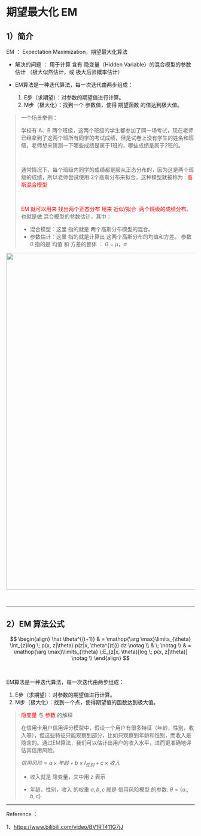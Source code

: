 # 期望最大化 EM 

## 1）简介

EM ： Expectation Maximization，期望最大化算法

- 解决的问题 ： 用于计算 含有 隐变量（Hidden Variable）的混合模型的参数估计  （极大似然估计，或 极大后验概率估计）

- EM算法是一种迭代算法，每一次迭代由两步组成：
  1. E步（求期望）：对参数的期望值进行计算。
  2. M步（极大化）：找到一个 参数值，使得 期望函数 的值达到极大值。



> 一个场景举例：
>
> 学校有 A、B 两个班级，这两个班级的学生都参加了同一场考试，现在老师已经拿到了这两个班所有同学的考试成绩，但是试卷上没有学生的姓名和班级，老师想来猜测一下哪些成绩是属于1班的，哪些成绩是属于2班的。 
>
> &nbsp;
>
> 通常情况下，每个班级内同学的成绩都是服从正态分布的，因为这是两个班级的成绩，所以老师尝试使用 2个高斯分布来拟合，这种模型就被称为 :   <font color=Red>高斯混合模型</font>
>
> &nbsp;
>
>  <font color=Red>EM 就可以用来 找出两个正态分布 用来 近似/拟合  两个班级的成绩分布。</font> 也就是做 混合模型的参数估计，其中：
>
> - 混合模型：这里 指的就是 两个高斯分布模型的混合。
> - 参数估计：这里 指的就是计算出 这两个高斯分布的均值和方差。 参数$\theta$ 指的是 均值 和 方差的整体 ： $\theta = {\mu，\sigma}$





<img src="https://p.ipic.vip/zi5lem.jpg" width="900">



&nbsp;

----





## 2）EM 算法公式  

$$
\begin{align}
\hat \theta^{(t+1)} 
& = \mathop{\arg \max}\limits_{\theta} \int_{z}log \; p(x, z|\theta) p(z|x, \theta^{(t)}) dz \notag \\
& \; \notag \\
& = \mathop{\arg \max}\limits_{\theta} \;E_{z|x, \theta}[log \; p(x, z|\theta)] \notag \\
\end{align}
$$

&nbsp;

EM算法是一种迭代算法，每一次迭代由两步组成：

1. E步（求期望）：对参数的期望值进行计算。
2. M步（极大化）：找到一个点，使得期望值的函数达到极大值。



> <font color=Red>隐变量</font> 与 <font color=Red>参数</font> 的解释
>
> 在信用卡用户信用评分模型中，假设一个用户有很多特征（年龄，性别，收入等），但这些特征只能观察到部分，比如只观察到年龄和性别，而收入是隐含的。通过EM算法，我们可以估计出用户的收入水平，进而更准确地评估其信用风险。
>
> $信用风险 = a \times 年龄 + b \times I_{性别} + c \times 收入$
>
> - 收入就是 隐变量，文中用 $z$ 表示
>
> - 年龄，性别，收入 的权重  $a, b, c$ 就是 信用风险模型 的参数:  $\theta = \{a., b, c\}$



----

Reference ： 

1、https://www.bilibili.com/video/BV1RT411G7jJ

